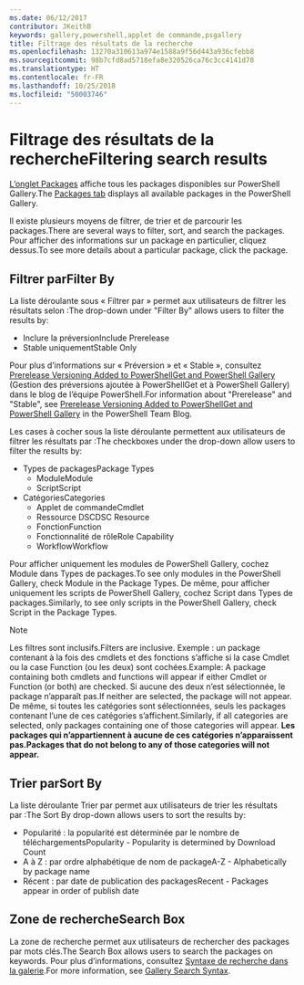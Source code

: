 ```yaml
---
ms.date: 06/12/2017
contributor: JKeithB
keywords: gallery,powershell,applet de commande,psgallery
title: Filtrage des résultats de la recherche
ms.openlocfilehash: 13270a310613a974e1588a9f56d443a936cfebb8
ms.sourcegitcommit: 98b7cfd8ad5718efa8e320526ca76c3cc4141d78
ms.translationtype: HT
ms.contentlocale: fr-FR
ms.lasthandoff: 10/25/2018
ms.locfileid: "50003746"
---
```

# <a name="filtering-search-results"></a><span data-ttu-id="ca332-103">Filtrage des résultats de la recherche</span><span class="sxs-lookup"><span data-stu-id="ca332-103">Filtering search results</span></span>

<span data-ttu-id="ca332-104">[L’onglet Packages](https://www.powershellgallery.com/packages) affiche tous les packages disponibles sur PowerShell Gallery.</span><span class="sxs-lookup"><span data-stu-id="ca332-104">The [Packages tab](https://www.powershellgallery.com/packages) displays all available packages in the PowerShell Gallery.</span></span>

<span data-ttu-id="ca332-105">Il existe plusieurs moyens de filtrer, de trier et de parcourir les packages.</span><span class="sxs-lookup"><span data-stu-id="ca332-105">There are several ways to filter, sort, and search the packages.</span></span>
<span data-ttu-id="ca332-106">Pour afficher des informations sur un package en particulier, cliquez dessus.</span><span class="sxs-lookup"><span data-stu-id="ca332-106">To see more details about a particular package, click the package.</span></span>

## <a name="filter-by"></a><span data-ttu-id="ca332-107">Filtrer par</span><span class="sxs-lookup"><span data-stu-id="ca332-107">Filter By</span></span>

<span data-ttu-id="ca332-108">La liste déroulante sous « Filtrer par » permet aux utilisateurs de filtrer les résultats selon :</span><span class="sxs-lookup"><span data-stu-id="ca332-108">The drop-down under "Filter By" allows users to filter the results by:</span></span>
- <span data-ttu-id="ca332-109">Inclure la préversion</span><span class="sxs-lookup"><span data-stu-id="ca332-109">Include Prerelease</span></span>
- <span data-ttu-id="ca332-110">Stable uniquement</span><span class="sxs-lookup"><span data-stu-id="ca332-110">Stable Only</span></span>

<span data-ttu-id="ca332-111">Pour plus d’informations sur « Préversion » et « Stable », consultez [Prerelease Versioning Added to PowerShellGet and PowerShell Gallery](https://blogs.msdn.microsoft.com/powershell/2017/12/05/prerelease-versioning-added-to-powershellget-and-powershell-gallery/) (Gestion des préversions ajoutée à PowerShellGet et à PowerShell Gallery) dans le blog de l’équipe PowerShell.</span><span class="sxs-lookup"><span data-stu-id="ca332-111">For information about "Prerelease" and "Stable", see [Prerelease Versioning Added to PowerShellGet and PowerShell Gallery](https://blogs.msdn.microsoft.com/powershell/2017/12/05/prerelease-versioning-added-to-powershellget-and-powershell-gallery/) in the PowerShell Team Blog.</span></span>

<span data-ttu-id="ca332-112">Les cases à cocher sous la liste déroulante permettent aux utilisateurs de filtrer les résultats par :</span><span class="sxs-lookup"><span data-stu-id="ca332-112">The checkboxes under the drop-down allow users to filter the results by:</span></span>
- <span data-ttu-id="ca332-113">Types de packages</span><span class="sxs-lookup"><span data-stu-id="ca332-113">Package Types</span></span>
  - <span data-ttu-id="ca332-114">Module</span><span class="sxs-lookup"><span data-stu-id="ca332-114">Module</span></span>
  - <span data-ttu-id="ca332-115">Script</span><span class="sxs-lookup"><span data-stu-id="ca332-115">Script</span></span>
- <span data-ttu-id="ca332-116">Catégories</span><span class="sxs-lookup"><span data-stu-id="ca332-116">Categories</span></span>
  - <span data-ttu-id="ca332-117">Applet de commande</span><span class="sxs-lookup"><span data-stu-id="ca332-117">Cmdlet</span></span>
  - <span data-ttu-id="ca332-118">Ressource DSC</span><span class="sxs-lookup"><span data-stu-id="ca332-118">DSC Resource</span></span>
  - <span data-ttu-id="ca332-119">Fonction</span><span class="sxs-lookup"><span data-stu-id="ca332-119">Function</span></span>
  - <span data-ttu-id="ca332-120">Fonctionnalité de rôle</span><span class="sxs-lookup"><span data-stu-id="ca332-120">Role Capability</span></span>
  - <span data-ttu-id="ca332-121">Workflow</span><span class="sxs-lookup"><span data-stu-id="ca332-121">Workflow</span></span>

<span data-ttu-id="ca332-122">Pour afficher uniquement les modules de PowerShell Gallery, cochez Module dans Types de packages.</span><span class="sxs-lookup"><span data-stu-id="ca332-122">To see only modules in the PowerShell Gallery, check Module in the Package Types.</span></span>
<span data-ttu-id="ca332-123">De même, pour afficher uniquement les scripts de PowerShell Gallery, cochez Script dans Types de packages.</span><span class="sxs-lookup"><span data-stu-id="ca332-123">Similarly, to see only scripts in the PowerShell Gallery, check Script in the Package Types.</span></span>

> [!NOTE]
> <span data-ttu-id="ca332-124">Les filtres sont inclusifs.</span><span class="sxs-lookup"><span data-stu-id="ca332-124">Filters are inclusive.</span></span>
> <span data-ttu-id="ca332-125">Exemple : un package contenant à la fois des cmdlets et des fonctions s’affiche si la case Cmdlet ou la case Function (ou les deux) sont cochées.</span><span class="sxs-lookup"><span data-stu-id="ca332-125">Example: A package containing both cmdlets and functions will appear if either Cmdlet or Function (or both) are checked.</span></span>
> <span data-ttu-id="ca332-126">Si aucune des deux n’est sélectionnée, le package n’apparaît pas.</span><span class="sxs-lookup"><span data-stu-id="ca332-126">If neither are selected, the package will not appear.</span></span>
> <span data-ttu-id="ca332-127">De même, si toutes les catégories sont sélectionnées, seuls les packages contenant l’une de ces catégories s’affichent.</span><span class="sxs-lookup"><span data-stu-id="ca332-127">Similarly, if all categories are selected, only packages containing one of those categories will appear.</span></span>
> <span data-ttu-id="ca332-128">**Les packages qui n’appartiennent à aucune de ces catégories n’apparaissent pas.**</span><span class="sxs-lookup"><span data-stu-id="ca332-128">**Packages that do not belong to any of those categories will not appear.**</span></span>

## <a name="sort-by"></a><span data-ttu-id="ca332-129">Trier par</span><span class="sxs-lookup"><span data-stu-id="ca332-129">Sort By</span></span>

<span data-ttu-id="ca332-130">La liste déroulante Trier par permet aux utilisateurs de trier les résultats par :</span><span class="sxs-lookup"><span data-stu-id="ca332-130">The Sort By drop-down allows users to sort the results by:</span></span>
- <span data-ttu-id="ca332-131">Popularité : la popularité est déterminée par le nombre de téléchargements</span><span class="sxs-lookup"><span data-stu-id="ca332-131">Popularity - Popularity is determined by Download Count</span></span>
- <span data-ttu-id="ca332-132">A à Z : par ordre alphabétique de nom de package</span><span class="sxs-lookup"><span data-stu-id="ca332-132">A-Z - Alphabetically by package name</span></span>
- <span data-ttu-id="ca332-133">Récent : par date de publication des packages</span><span class="sxs-lookup"><span data-stu-id="ca332-133">Recent - Packages appear in order of publish date</span></span>

## <a name="search-box"></a><span data-ttu-id="ca332-134">Zone de recherche</span><span class="sxs-lookup"><span data-stu-id="ca332-134">Search Box</span></span>

<span data-ttu-id="ca332-135">La zone de recherche permet aux utilisateurs de rechercher des packages par mots clés.</span><span class="sxs-lookup"><span data-stu-id="ca332-135">The Search Box allows users to search the packages on keywords.</span></span>
<span data-ttu-id="ca332-136">Pour plus d’informations, consultez [Syntaxe de recherche dans la galerie](search-syntax.md).</span><span class="sxs-lookup"><span data-stu-id="ca332-136">For more information, see [Gallery Search Syntax](search-syntax.md).</span></span>
